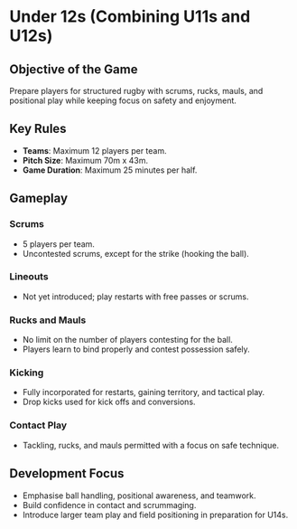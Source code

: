 # Under 12s (Combining U11s and U12s)

## Objective of the Game
Prepare players for structured rugby with scrums, rucks, mauls, and positional play while keeping focus on safety and enjoyment.

## Key Rules

- **Teams**: Maximum 12 players per team.
- **Pitch Size**: Maximum 70m x 43m.
- **Game Duration**: Maximum 25 minutes per half.

## Gameplay

### Scrums
- 5 players per team.
- Uncontested scrums, except for the strike (hooking the ball).

### Lineouts
- Not yet introduced; play restarts with free passes or scrums.

### Rucks and Mauls
- No limit on the number of players contesting for the ball.
- Players learn to bind properly and contest possession safely.

### Kicking
- Fully incorporated for restarts, gaining territory, and tactical play.
- Drop kicks used for kick offs and conversions.

### Contact Play
- Tackling, rucks, and mauls permitted with a focus on safe technique.

## Development Focus
- Emphasise ball handling, positional awareness, and teamwork.
- Build confidence in contact and scrummaging.
- Introduce larger team play and field positioning in preparation for U14s.